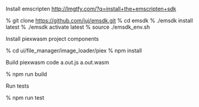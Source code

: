 Install emscripten http://lmgtfy.com/?q=install+the+emscripten+sdk

  % git clone https://github.com/juj/emsdk.git
  % cd emsdk
  % ./emsdk install latest
  % ./emsdk activate latest
  % source ./emsdk_env.sh

Install piexwasm project components

  % cd ui/file_manager/image_loader/piex
  % npm install

Build piexwasm code a.out.js a.out.wasm

  % npm run build

Run tests

  % npm run test
